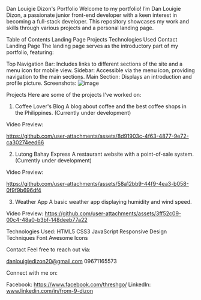 Dan Louigie Dizon's Portfolio
Welcome to my portfolio! I’m Dan Louigie Dizon, a passionate junior front-end developer with a keen interest in becoming a full-stack developer. This repository showcases my work and skills through various projects and a personal landing page.

Table of Contents
Landing Page
Projects
Technologies Used
Contact
Landing Page
The landing page serves as the introductory part of my portfolio, featuring:

Top Navigation Bar: Includes links to different sections of the site and a menu icon for mobile view.
Sidebar: Accessible via the menu icon, providing navigation to the main sections.
Main Section: Displays an introduction and profile picture.
Screenshots:
![image](https://github.com/user-attachments/assets/3c690571-8f65-45c8-88b1-a23135235ff4)


Projects
Here are some of the projects I've worked on:

1. Coffee Lover's Blog
A blog about coffee and the best coffee shops in the Philippines. (Currently under development)

Video Preview:

https://github.com/user-attachments/assets/8d91903c-4f63-4877-9e72-ca30274eed66

2. Lutong Bahay Express
A restaurant website with a point-of-sale system. (Currently under development)

Video Preview:

https://github.com/user-attachments/assets/58a12bb9-44f9-4ea3-b058-0f9f9b696df4

3. Weather App
A basic weather app displaying humidity and wind speed.

Video Preview:
https://github.com/user-attachments/assets/3ff52c09-00c4-48a0-b3bf-148deeb77a22


Technologies Used:
HTML5
CSS3
JavaScript
Responsive Design Techniques
Font Awesome Icons


Contact
Feel free to reach out via:

danlouigiedizon20@gmail.com
09671165573

Connect with me on:

Facebook: https://www.facebook.com/threshgo/
LinkedIn: www.linkedin.com/in/from-9-dizon
